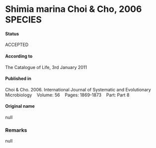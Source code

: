 Shimia marina Choi & Cho, 2006 SPECIES
=======

#### Status
ACCEPTED

#### According to
The Catalogue of Life, 3rd January 2011

#### Published in
Choi & Cho. 2006. International Journal of Systematic and Evolutionary Microbiology    Volume: 56    Pages: 1869-1873    Part: Part 8 

#### Original name
null

### Remarks
null
